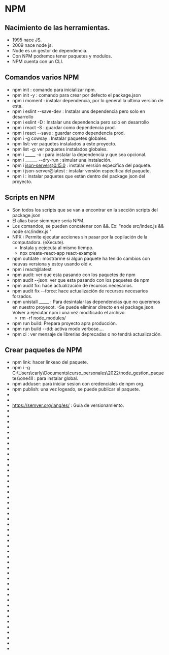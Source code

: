 # NPM
## Nacimiento de las herramientas.
- 1995 nace JS.
- 2009 nace node js.
- Node es un gestor de dependencia.
- Con NPM podremos tener paquetes y modulos.
- NPM cuenta con un CLI.
## Comandos varios NPM
-  npm init : comando para inicializar npm.
-  npm init -y : comando para crear por defecto el package.json
-  npm i moment : instalar dependencia, por lo general la ultima versión de esta.
-  npm i eslint --save-dev : Instalar uns dependencia pero solo en desarrollo
-  npm i eslint -D : Instalar uns dependencia pero solo en desarrollo
-  npm i react -S : guardar como dependencia prod.
-  npm i react --save : guardar como dependencia prod.
-  npm i -g cowsay  : Instalar paquetes globales.
-  npm list: ver paquetes instalados a este proyecto.
-  npm list -g: ver paquetes instalados globales.
-  npm i _____ -o : para instalar la dependencia y que sea opcional. 
-  npm i ______ --dry-run : simular una instalación.
-  npm i json-server@0.15.0 : instalar versión especifica del paquete.
-  npm i json-server@latest : instalar versión especifica del paquete.
-  npm i : instalar paquetes que están dentro del package json del proyecto.
## Scripts en NPM
- Son todos los scripts que se van a encontrar en la sección scripts del package.json
- El alias base siemmpre sería NPM.
- Los comandos, se pueden concatenar con &&. Ex: "node src/index.js && node src/index.js "
- NPX : Permite ejecutar acciones sin pasar por la copilación de la computadora. (eXecute).
    - Instala y eejecuta al mismo tiempo.
    - npx create-react-app react-example
- npm outdate : mostrarme si algún paquete ha tenido cambios con neuvas versiona y estoy usando old v.
- npm i react@latest
- npm audit: ver que esta pasando con los paquetes de npm
- npm audit --json: ver que esta pasando con los paquetes de npm
- npm audit fix: hace actualización de recursos necesarios.
- npm audit fix --force: hace actualización de recursos necesarios forzados.
- npm unistall _____ : Para desintalar las dependencias que no queremos en nuestro proyecot.
    -Se puede eliminar directo en el package.json. Volver a ejecutar npm i una vez modificado el archivo.
    - rm -rf node_modules/
- npm run build: Prepara proyecto apra producción.
- npm run build --dd: activa modo verbose....
- npm ci : ver mensaje de librerias deprecadas o no tendrá actualización.
## Crear paquetes de NPM
- npm link: hacer linkeao del paquete.
- npm i -g C:\Users\carly\Documents\curso_personales\2022\node_gestion_paquetes\one4ll : para instalar global.
- npm adduser: para iniciar sesion con credenciales de npm org.
- npm publish: una vez logeado, se puede publicar el paquete.
- 
- 
- https://semver.org/lang/es/ : Guía de versionamiento.
- 
- 
- 
- 
- 
- 
- 
- 
- 
- 
- 
- 
- 
- 
- 
- 
- 
- 
- 
- 
- 
- 
- 
- 
- 
- 
- 
- 
- 
- 
- 
- 
- 
- 
- 
- 
- 
- 
- 
- 
- 
- 
- 
- 
-
